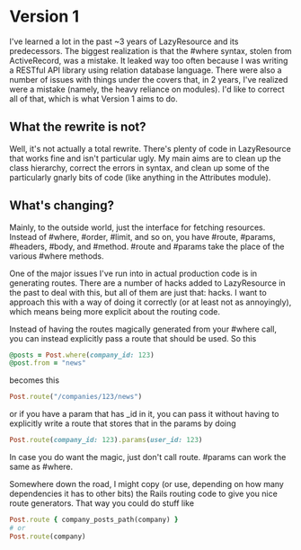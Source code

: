 # Version 1

I've learned a lot in the past ~3 years of LazyResource and its predecessors.
The biggest realization is that the #where syntax, stolen from ActiveRecord,
was a mistake. It leaked way too often because I was writing a RESTful API
library using relation database language. There were also a number of issues
with things under the covers that, in 2 years, I've realized were a mistake
(namely, the heavy reliance on modules). I'd like to correct all of that, which
is what Version 1 aims to do.

## What the rewrite is not?

Well, it's not actually a total rewrite. There's plenty of code in LazyResource
that works fine and isn't particular ugly. My main aims are to clean up the
class hierarchy, correct the errors in syntax, and clean up some of the
particularly gnarly bits of code (like anything in the Attributes module).

## What's changing?

Mainly, to the outside world, just the interface for fetching resources. Instead
of #where, #order, #limit, and so on, you have #route, #params, #headers, #body,
and #method. #route and #params take the place of the various #where methods.

One of the major issues I've run into in actual production code is in generating
routes. There are a number of hacks added to LazyResource in the past to deal
with this, but all of them are just that: hacks. I want to approach this with a
way of doing it correctly (or at least not as annoyingly), which means being
more explicit about the routing code.

Instead of having the routes magically generated from your #where call, you can
instead explicitly pass a route that should be used. So this

```ruby
@posts = Post.where(company_id: 123)
@post.from = "news"
```

becomes this

```ruby
Post.route("/companies/123/news")
```

or if you have a param that has \_id in it, you can pass it without having to
explicitly write a route that stores that in the params by doing

```ruby
Post.route(company_id: 123).params(user_id: 123)
```

In case you do want the magic, just don't call route. #params can work
the same as #where.

Somewhere down the road, I might copy (or use, depending on how many
dependencies it has to other bits) the Rails routing code to give you nice route
generators. That way you could do stuff like

```ruby
Post.route { company_posts_path(company) }
# or
Post.route(company)
```
